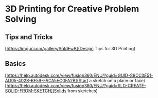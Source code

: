 # 3D Printing for Creative Problem Solving

## Tips and Tricks

[https://imgur.com/gallery/SqIdFwB](Design Tips for 3D Printing)

## Basics

[https://help.autodesk.com/view/fusion360/ENU/?guid=GUID-88CC0E51-AD05-4028-BF59-FACA5EC0FA2B](Start a sketch on a plane or face)
[https://help.autodesk.com/view/fusion360/ENU/?guid=SLD-CREATE-SOLID-FROM-SKETCH](Solids from sketches)